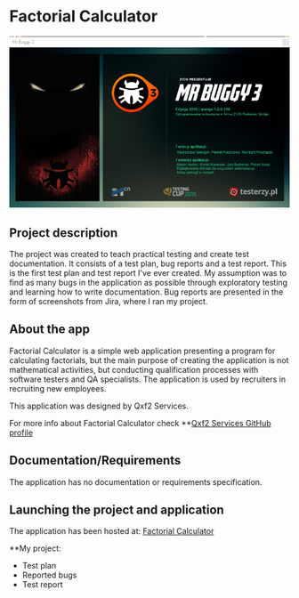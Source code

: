 # **Factorial Calculator**
![Factorial Calculator](https://github.com/pawelhachula/MrBuggy3/blob/main/Screenshots/MrBuggy3%20-%20info.png)



## Project description
The project was created to teach practical testing and create test documentation. It consists of a test plan, bug reports and a test report. This is the first test plan and test report I've ever created. My assumption was to find as many bugs in the application as possible through exploratory testing and learning how to write documentation. Bug reports are presented in the form of screenshots from Jira, where I ran my project.


## About the app
Factorial Calculator is a simple web application presenting a program for calculating factorials, but the main purpose of creating the application is not mathematical activities, but conducting qualification processes with software testers and QA specialists. The application is used by recruiters in recruiting new employees.

This application was designed by Qxf2 Services.

For more info about Factorial Calculator check **[Qxf2 Services GitHub profile](https://github.com/qxf2/qa-interview-web-application/blob/master/README.md)
 
## Documentation/Requirements
The application has no documentation or requirements specification.



## Launching the project and application
The application has been hosted at:  [Factorial Calculator](https://qainterview.pythonanywhere.com)

**My project:
* Test plan
* Reported bugs
* Test report
